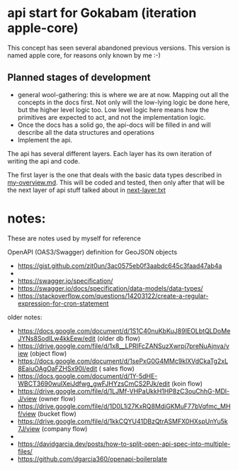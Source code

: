 # api start for Gokabam (iteration apple-core)

This concept has seen several abandoned previous versions. This version is named apple core, for reasons only known by me :-)

## Planned stages of development

* general wool-gathering: this is where we are at now. Mapping out all the concepts in the docs first. Not only will the low-lying logic be done here, but the higher level logic too.
    Low level logic here means how the primitives are expected to act, and not the implementation logic.
* Once the docs has a solid go, the api-docs will be filled in and will describe all the data structures and operations
* Implement the api.

The api has several different layers. Each layer has its own iteration of writing the api and code. 

The first layer is the one that deals with the basic data types described in [my-overview.md](v1%2Fdocs%2Fmy-overview.md).
This will be coded and tested, then only after that will be the next layer of api stuff talked about in [next-layer.txt](v1%2Fdocs%2Fnext-layer.txt) 


# notes:

These are notes used by myself for reference


OpenAPI (OAS3/Swagger) definition for GeoJSON objects
* https://gist.github.com/zit0un/3ac0575eb0f3aabdc645c3faad47ab4a
* 
* https://swagger.io/specification/
* https://swagger.io/docs/specification/data-models/data-types/
* https://stackoverflow.com/questions/14203122/create-a-regular-expression-for-cron-statement


older notes:

* https://docs.google.com/document/d/1S1C40nuKbKuJ89IEOLbtQLDoMeJYNs8SodILw4kkEew/edit  (older db flow)
* https://drive.google.com/file/d/1x8__LPRIFcZANSuzXwrpj7preNuAjnva/view (object flow)
* https://docs.google.com/document/d/1sePxG0G4MMc9klXVdCkaTg2xL8EaiuOAgOaFZHSx90I/edit ( sales flow)
* https://docs.google.com/document/d/1Y-5dHE-WBCT3690wuIXeiJdfwg_gwFJHYzsCmCS2PJk/edit (koin flow)
* https://drive.google.com/file/d/1LJMf-VHPaUkkH1HP8zC3ouChhG-MDl-J/view (owner flow)
* https://drive.google.com/file/d/1D0L1i27KxRQ8MdiGKMuF77bVqfmc_MHf/view (bucket flow)
* https://drive.google.com/file/d/1kkCQYU41DBzQtrASMFX0HXspUnYu5k7J/view (company flow)
* 
* https://davidgarcia.dev/posts/how-to-split-open-api-spec-into-multiple-files/
* https://github.com/dgarcia360/openapi-boilerplate





